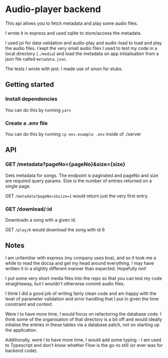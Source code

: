 # Audio-player backend

This api allows you to fetch metadata and play some audio files.

I wrote it in express and used sqlite to store/access the metadata.

I used joi for data validation and audio-play and audio-load to load and play the audio files. I kept the very small audio files I used to test my code in a local directory (`./media`) and load the metadata on app initialisation from a json file called `metadata.json`.

The tests I wrote with jest. I made use of sinon for stubs.

## Getting started

### Install dependencies

You can do this by running `yarn`

### Create a .env file

You can do this by running `cp env.example .env` inside of ./server

## API

### GET /metadata?pageNo={pageNo}&size={size}

Gets metadata for songs. The endpoint is paginated and pageNo and size are required query params. Size is the number of entries returned on a single page.

GET `/metadata?pageNo=1&size=1` would return just the very first entry.

### GET /download/:id

Downloads a song with a given id.

GET `/play/6` would download the song with id 6

## Notes

I am unfamiliar with express (my company uses koa), and so it took me a while to read the docsa and get my head around everything. I may have written it in a slightly different manner than expected. Hopefully not!

I put some very short media files into the repo so that you can test my code straightaway, but I wouldn't otherwise commit audio files.

I think I did a good job of writing fairly clean code and am happy with the level of parameter validation and error handling that I put in given the time constraint and context.

Were I to have more time, I would focus on refactoring the database code. I think some of the organisation of that directory is a bit off and would ideally intialise the entries in these tables via a database patch, not on starting up the application.

Additionally, were I to have more time, I would add some typing - I am used to Typescript and don't know whether Flow is the go-to still (or ever was for backend code).
